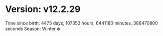 # Version: v12.2.29
Time since birth: 4473 days, 107353 hours, 6441180 minutes, 386470800 seconds
Season: Winter ❄️
